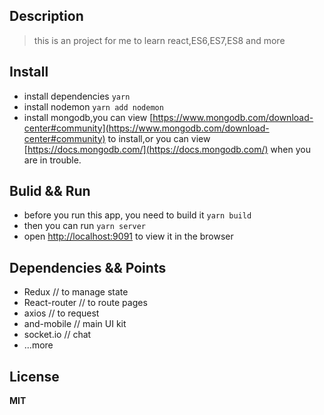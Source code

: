 ## Description
> this is an project for me to learn react,ES6,ES7,ES8 and more

## Install
* install dependencies `yarn`
* install nodemon `yarn add nodemon`
* install mongodb,you can view [https://www.mongodb.com/download-center#community](https://www.mongodb.com/download-center#community) to install,or you can view [https://docs.mongodb.com/](https://docs.mongodb.com/) when you are in trouble.

## Bulid && Run
* before you run this app, you need to build it `yarn build`
* then you can run `yarn server`
* open [http://localhost:9091](http://localhost:9091) to view it in the browser

## Dependencies && Points
* Redux // to manage state
* React-router // to route pages
* axios // to request
* and-mobile // main UI kit
* socket.io // chat
* ...more

## License

**MIT**
